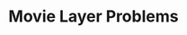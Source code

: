 ---
title: 'Movie Layer Problems'
redirect_to:
  - 'https://discuss.pencil2d.org/t/movie-layer-problems/1370'
---